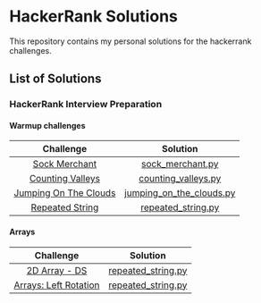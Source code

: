 # HackerRank Solutions

This repository contains my personal solutions for the hackerrank challenges. 

## List of Solutions

### HackerRank Interview Preparation
#### Warmup challenges

| Challenge | Solution |
|:---------:|:--------:|
| [Sock Merchant](https://www.hackerrank.com/challenges/sock-merchant/problem)       |   [sock_merchant.py](https://github.com/pashc/hackerrank_interview_preparation_solutions/blob/master/interview_preparation_kit/warmup_challenges/sock_merchant/sock_merchant.py)       |
| [Counting Valleys](https://www.hackerrank.com/challenges/counting-valleys/problem)        |    [counting_valleys.py](https://github.com/pashc/hackerrank_interview_preparation_solutions/blob/master/interview_preparation_kit/warmup_challenges/counting_valleys/counting_valleys.py)      |
| [Jumping On The Clouds](https://www.hackerrank.com/challenges/jumping-on-the-clouds/problem)   |    [jumping_on_the_clouds.py](https://github.com/pashc/hackerrank_interview_preparation_solutions/blob/master/interview_preparation_kit/warmup_challenges/jumping_on_the_clouds/jumping_on_the_clouds.py)      |
| [Repeated String](https://www.hackerrank.com/challenges/repeated-string/problem)   |    [repeated_string.py](https://github.com/pashc/hackerrank_interview_preparation_solutions/blob/master/interview_preparation_kit/warmup_challenges/repeated_string/repeated_string.py)      |

#### Arrays

| Challenge | Solution |
|:---------:|:--------:|
| [2D Array - DS](https://www.hackerrank.com/challenges/2d-array/problem)   |    [repeated_string.py](https://github.com/pashc/hackerrank_interview_preparation_solutions/blob/master/interview_preparation_kit/arrays/hourglass/hourglass.py)      |
| [Arrays: Left Rotation](https://www.hackerrank.com/challenges/ctci-array-left-rotation/problem)   |    [repeated_string.py](https://github.com/pashc/hackerrank_interview_preparation_solutions/blob/master/interview_preparation_kit/arrays/left_rotation/left_rotation.py)      |
